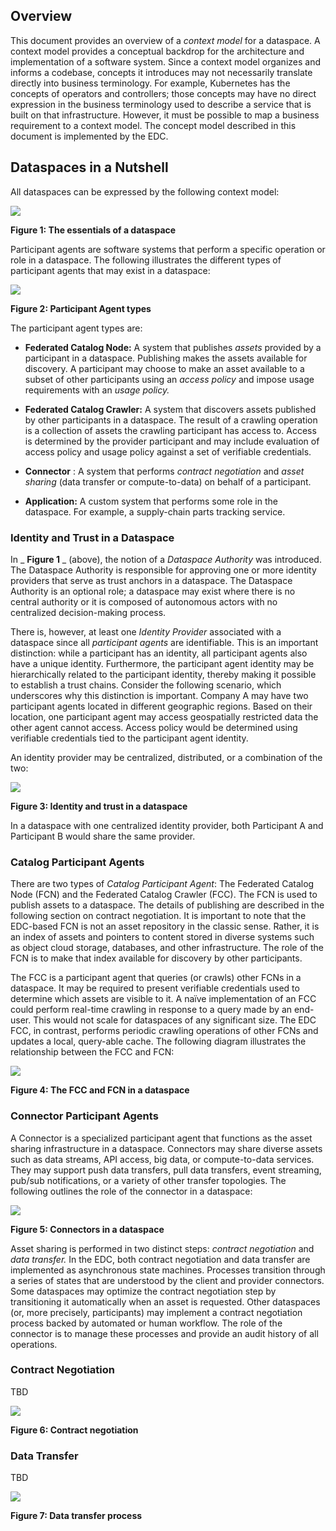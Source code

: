 ## Overview

This document provides an overview of a _context model_ for a dataspace. A context model provides a conceptual backdrop for the architecture and implementation of a software system. Since a context model organizes and informs a codebase, concepts it introduces may not necessarily translate directly into business terminology. For example, Kubernetes has the concepts of operators and controllers; those concepts may have no direct expression in the business terminology used to describe a service that is built on that infrastructure. However, it must be possible to map a business requirement to a context model. The concept model described in this document is implemented by the EDC.

## Dataspaces in a Nutshell

All dataspaces can be expressed by the following context model:

![](images\Figure_1_Essentials.png)

**Figure 1: The essentials of a dataspace**

Participant agents are software systems that perform a specific operation or role in a dataspace. The following illustrates the different types of participant agents that may exist in a dataspace:

![](images\Figure_2_ParticipantAgents.png)

**Figure 2: Participant Agent types**

The participant agent types are:

- **Federated Catalog Node:** A system that publishes _assets_ provided by a participant in a dataspace. Publishing makes the assets available for discovery. A participant may choose to make an asset available to a subset of other participants using an _access policy_ and impose usage requirements with an _usage policy._

- **Federated Catalog Crawler:** A system that discovers assets published by other participants in a dataspace. The result of a crawling operation is a collection of assets the crawling participant has access to. Access is determined by the provider participant and may include evaluation of access policy and usage policy against a set of verifiable credentials.

- **Connector** : A system that performs _contract negotiation_ and _asset sharing_ (data transfer or compute-to-data) on behalf of a participant.

- **Application:** A custom system that performs some role in the dataspace. For example, a supply-chain parts tracking service.

### Identity and Trust in a Dataspace

In _ **Figure 1** _ (above), the notion of a _Dataspace Authority_ was introduced. The Dataspace Authority is responsible for approving one or more identity providers that serve as trust anchors in a dataspace. The Dataspace Authority is an optional role; a dataspace may exist where there is no central authority or it is composed of autonomous actors with no centralized decision-making process.

There is, however, at least one _Identity Provider_ associated with a dataspace since all _participant agents_ are identifiable. This is an important distinction: while a participant has an identity, all participant agents also have a unique identity. Furthermore, the participant agent identity may be hierarchically related to the participant identity, thereby making it possible to establish a trust chains. Consider the following scenario, which underscores why this distinction is important. Company A may have two participant agents located in different geographic regions. Based on their location, one participant agent may access geospatially restricted data the other agent cannot access. Access policy would be determined using verifiable credentials tied to the participant agent identity.

An identity provider may be centralized, distributed, or a combination of the two:

![](images\Figure_3_Identity_and_Trust.png)

**Figure 3: Identity and trust in a dataspace**

In a dataspace with one centralized identity provider, both Participant A and Participant B would share the same provider.

### Catalog Participant Agents

There are two types of _Catalog Participant Agent_: The Federated Catalog Node (FCN) and the Federated Catalog Crawler (FCC). The FCN is used to publish assets to a dataspace. The details of publishing are described in the following section on contract negotiation. It is important to note that the EDC-based FCN is not an asset repository in the classic sense. Rather, it is an index of assets and pointers to content stored in diverse systems such as object cloud storage, databases, and other infrastructure. The role of the FCN is to make that index available for discovery by other participants.

The FCC is a participant agent that queries (or crawls) other FCNs in a dataspace. It may be required to present verifiable credentials used to determine which assets are visible to it. A naïve implementation of an FCC could perform real-time crawling in response to a query made by an end-user. This would not scale for dataspaces of any significant size. The EDC FCC, in contrast, performs periodic crawling operations of other FCNs and updates a local, query-able cache. The following diagram illustrates the relationship between the FCC and FCN:

![](images\Figure_4_FCN_FCC.png)

**Figure 4: The FCC and FCN in a dataspace**

### Connector Participant Agents

A Connector is a specialized participant agent that functions as the asset sharing infrastructure in a dataspace. Connectors may share diverse assets such as data streams, API access, big data, or compute-to-data services. They may support push data transfers, pull data transfers, event streaming, pub/sub notifications, or a variety of other transfer topologies. The following outlines the role of the connector in a dataspace:

![](images\Figure_5_Connectors.png)

**Figure 5: Connectors in a dataspace**

Asset sharing is performed in two distinct steps: _contract negotiation_ and _data transfer._ In the EDC, both contract negotiation and data transfer are implemented as asynchronous state machines. Processes transition through a series of states that are understood by the client and provider connectors. Some dataspaces may optimize the contract negotiation step by transitioning it automatically when an asset is requested. Other dataspaces (or, more precisely, participants) may implement a contract negotiation process backed by automated or human workflow. The role of the connector is to manage these processes and provide an audit history of all operations.

### Contract Negotiation

TBD

![](images\Figure_6_ContractNegotiation.png)

**Figure 6: Contract negotiation**

### Data Transfer

TBD

![](images\Figure_7_DataTransferProcess.png)

**Figure 7: Data transfer process**